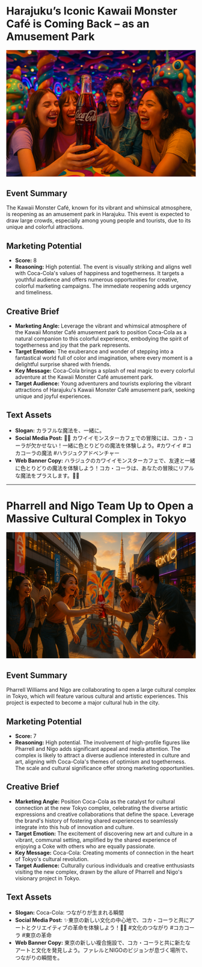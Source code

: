 # Harajuku’s Iconic Kawaii Monster Café is Coming Back – as an Amusement Park

![Kawaii Monster Café Campaign Image](campaign-images/campaign_image_20250914_085456.png)

## Event Summary
The Kawaii Monster Café, known for its vibrant and whimsical atmosphere, is reopening as an amusement park in Harajuku. This event is expected to draw large crowds, especially among young people and tourists, due to its unique and colorful attractions.

## Marketing Potential
- **Score:** 8
- **Reasoning:** High potential. The event is visually striking and aligns well with Coca-Cola's values of happiness and togetherness. It targets a youthful audience and offers numerous opportunities for creative, colorful marketing campaigns. The immediate reopening adds urgency and timeliness.

## Creative Brief
- **Marketing Angle:** Leverage the vibrant and whimsical atmosphere of the Kawaii Monster Café amusement park to position Coca-Cola as a natural companion to this colorful experience, embodying the spirit of togetherness and joy that the park represents.
- **Target Emotion:** The exuberance and wonder of stepping into a fantastical world full of color and imagination, where every moment is a delightful surprise shared with friends.
- **Key Message:** Coca-Cola brings a splash of real magic to every colorful adventure at the Kawaii Monster Café amusement park.
- **Target Audience:** Young adventurers and tourists exploring the vibrant attractions of Harajuku's Kawaii Monster Café amusement park, seeking unique and joyful experiences.

## Text Assets
- **Slogan:** カラフルな魔法を、一緒に。
- **Social Media Post:** 🌈🎉 カワイイモンスターカフェでの冒険には、コカ・コーラが欠かせない！一緒に色とりどりの魔法を体験しよう。#カワイイ #コカコーラの魔法 #ハラジュクアドベンチャー
- **Web Banner Copy:** ハラジュクのカワイイモンスターカフェで、友達と一緒に色とりどりの魔法を体験しよう！コカ・コーラは、あなたの冒険にリアルな魔法をプラスします。🎈✨

---

# Pharrell and Nigo Team Up to Open a Massive Cultural Complex in Tokyo

![Pharrell and Nigo Cultural Complex Campaign Image](campaign-images/campaign_image_20250914_085635.png)

## Event Summary
Pharrell Williams and Nigo are collaborating to open a large cultural complex in Tokyo, which will feature various cultural and artistic experiences. This project is expected to become a major cultural hub in the city.

## Marketing Potential
- **Score:** 7
- **Reasoning:** High potential. The involvement of high-profile figures like Pharrell and Nigo adds significant appeal and media attention. The complex is likely to attract a diverse audience interested in culture and art, aligning with Coca-Cola's themes of optimism and togetherness. The scale and cultural significance offer strong marketing opportunities.

## Creative Brief
- **Marketing Angle:** Position Coca-Cola as the catalyst for cultural connection at the new Tokyo complex, celebrating the diverse artistic expressions and creative collaborations that define the space. Leverage the brand's history of fostering shared experiences to seamlessly integrate into this hub of innovation and culture.
- **Target Emotion:** The excitement of discovering new art and culture in a vibrant, communal setting, amplified by the shared experience of enjoying a Coke with others who are equally passionate.
- **Key Message:** Coca-Cola: Creating moments of connection in the heart of Tokyo's cultural revolution.
- **Target Audience:** Culturally curious individuals and creative enthusiasts visiting the new complex, drawn by the allure of Pharrell and Nigo's visionary project in Tokyo.

## Text Assets
- **Slogan:** Coca-Cola: つながりが生まれる瞬間
- **Social Media Post:** ✨東京の新しい文化の中心地で、コカ・コーラと共にアートとクリエイティブの革命を体験しよう！🎨🥤 #文化のつながり #コカコーラ #東京の革命
- **Web Banner Copy:** 東京の新しい複合施設で、コカ・コーラと共に新たなアートと文化を発見しよう。ファレルとNIGOのビジョンが息づく場所で、つながりの瞬間を。